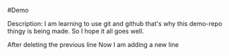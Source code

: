#Demo

Description:
I am learning to use git and github that's why this demo-repo thingy is being made. So I hope it all goes well.

After deleting the previous line Now I am adding a new line

